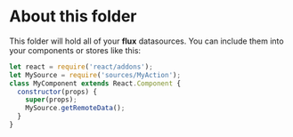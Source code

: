 # About this folder
This folder will hold all of your **flux** datasources.
You can include them into your components or stores like this:

```javascript
let react = require('react/addons');
let MySource = require('sources/MyAction');
class MyComponent extends React.Component {
  constructor(props) {
    super(props);
    MySource.getRemoteData();
  }
}
```
